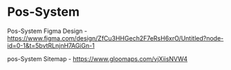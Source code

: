 # Pos-System

 Pos-System Figma Design - https://www.figma.com/design/ZfCu3HHGech2F7eRsH6xrO/Untitled?node-id=0-1&t=5bvtRLnjnH7AGiGn-1

 pos-System Sitemap - https://www.gloomaps.com/vjXiisNVW4
